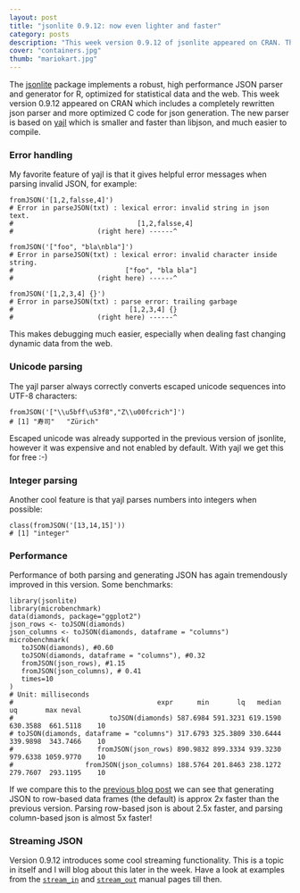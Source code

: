 ```yaml
---
layout: post
title: "jsonlite 0.9.12: now even lighter and faster"
category: posts
description: "This week version 0.9.12 of jsonlite appeared on CRAN. This new version which includes a completely rewritten json parser, more optimized C code for json generation, and some cool new features."
cover: "containers.jpg"
thumb: "mariokart.jpg"
---
```


The [jsonlite](http://cran.rstudio.org/web/packages/jsonlite/index.html) package implements a robust, high performance JSON parser and generator for R, optimized for statistical data and the web. This week version 0.9.12 appeared on CRAN which includes a completely rewritten json parser and more optimized C code for json generation. The new parser is based on [yajl](http://lloyd.github.io/yajl/) which is smaller and faster than libjson, and much easier to compile.

### Error handling

My favorite feature of yajl is that it gives helpful error messages when parsing invalid JSON, for example:

```{r}
fromJSON('[1,2,falsse,4]')
# Error in parseJSON(txt) : lexical error: invalid string in json text.
#                               [1,2,falsse,4]
#                     (right here) ------^

fromJSON('["foo", "bla\nbla"]')
# Error in parseJSON(txt) : lexical error: invalid character inside string.
#                            ["foo", "bla bla"]
#                     (right here) ------^

fromJSON('[1,2,3,4] {}')
# Error in parseJSON(txt) : parse error: trailing garbage
#                             [1,2,3,4] {}
#                     (right here) ------^
```

This makes debugging much easier, especially when dealing fast changing dynamic data from the web.

### Unicode parsing

The yajl parser always correctly converts escaped unicode sequences into UTF-8 characters:

```{r}
fromJSON('["\\u5bff\u53f8","Z\\u00fcrich"]')
# [1] "寿司"   "Zürich"
````

Escaped unicode was already supported in the previous version of jsonlite, however it was expensive and not enabled by default. With yajl we get this for free :-)


### Integer parsing

Another cool feature is that yajl parses numbers into integers when possible:

```{r}
class(fromJSON('[13,14,15]'))
# [1] "integer"
```

### Performance

Performance of both parsing and generating JSON has again tremendously improved in this version. Some benchmarks:

```{r}
library(jsonlite)
library(microbenchmark)
data(diamonds, package="ggplot2")
json_rows <- toJSON(diamonds)
json_columns <- toJSON(diamonds, dataframe = "columns")
microbenchmark(
   toJSON(diamonds), #0.60
   toJSON(diamonds, dataframe = "columns"), #0.32
   fromJSON(json_rows), #1.15
   fromJSON(json_columns), # 0.41
   times=10
)
# Unit: milliseconds
#                                    expr      min       lq   median       uq       max neval
#                        toJSON(diamonds) 587.6984 591.3231 619.1590 630.3588  661.5118    10
# toJSON(diamonds, dataframe = "columns") 317.6793 325.3809 330.6444 339.9898  343.7466    10
#                     fromJSON(json_rows) 890.9832 899.3334 939.3230 979.6338 1059.9770    10
#                  fromJSON(json_columns) 188.5764 201.8463 238.1272 279.7607  293.1195    10
```

If we compare this to the [previous blog post](https://www.opencpu.org/posts/jsonlite-release-0-9-11/) we can see that generating JSON to row-based data frames (the default) is approx 2x faster than the previous version. Parsing row-based json is about 2.5x faster, and parsing column-based json is almost 5x faster!

### Streaming JSON

Version 0.9.12 introduces some cool streaming functionality. This is a topic in itself and I will blog about this later in the week. Have a look at examples from the [`stream_in`](http://demo.ocpu.io/jsonlite/man/stream_in/html) and [`stream_out`](http://demo.ocpu.io/jsonlite/man/stream_in/html) manual pages till then.

